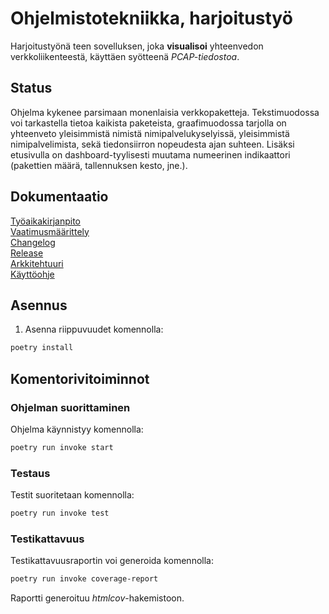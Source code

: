 # Ohjelmistotekniikka, harjoitustyö
Harjoitustyönä teen sovelluksen, joka **visualisoi** yhteenvedon verkkoliikenteestä, käyttäen syötteenä _PCAP-tiedostoa_.

## Status
Ohjelma kykenee parsimaan monenlaisia verkkopaketteja. Tekstimuodossa voi tarkastella tietoa kaikista paketeista,
graafimuodossa tarjolla on yhteenveto yleisimmistä nimistä nimipalvelukyselyissä, yleisimmistä nimipalvelimista,
sekä tiedonsiirron nopeudesta ajan suhteen. Lisäksi etusivulla on dashboard-tyylisesti muutama numeerinen
indikaattori (pakettien määrä, tallennuksen kesto, jne.).

## Dokumentaatio
[Työaikakirjanpito](dokumentaatio/tuntikirjanpito.md)  
[Vaatimusmäärittely](dokumentaatio/vaatimusmaarittely.md)  
[Changelog](dokumentaatio/changelog.md)  
[Release](https://github.com/villesalmela/ot-harjoitustyo/releases/tag/Viikko5)  
[Arkkitehtuuri](dokumentaatio/arkkitehtuuri.md)  
[Käyttöohje](dokumentaatio/käyttöohje.md)


## Asennus
1. Asenna riippuvuudet komennolla:
```bash
poetry install
```

## Komentorivitoiminnot
### Ohjelman suorittaminen
Ohjelma käynnistyy komennolla:
```bash
poetry run invoke start
```

### Testaus
Testit suoritetaan komennolla:
```bash
poetry run invoke test
```

### Testikattavuus
Testikattavuusraportin voi generoida komennolla:
```bash
poetry run invoke coverage-report
```
Raportti generoituu _htmlcov_-hakemistoon.